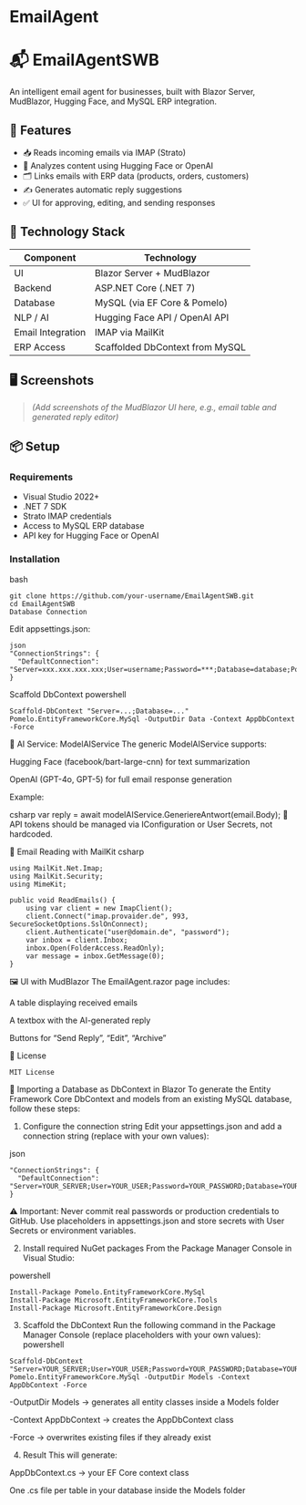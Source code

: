 # EmailAgent


# 📬 EmailAgentSWB

An intelligent email agent for businesses, built with Blazor Server, MudBlazor, Hugging Face, and MySQL ERP integration.

## 🚀 Features

- 📥 Reads incoming emails via IMAP (Strato)
- 🧠 Analyzes content using Hugging Face or OpenAI
- 🗂 Links emails with ERP data (products, orders, customers)
- ✍️ Generates automatic reply suggestions
- ✅ UI for approving, editing, and sending responses

## 🧱 Technology Stack

| Component          | Technology                          |
|--------------------|--------------------------------------|
| UI                 | Blazor Server + MudBlazor            |
| Backend            | ASP.NET Core (.NET 7)                |
| Database           | MySQL (via EF Core & Pomelo)         |
| NLP / AI           | Hugging Face API / OpenAI API        |
| Email Integration  | IMAP via MailKit                     |
| ERP Access         | Scaffolded DbContext from MySQL      |

## 🖥 Screenshots

> *(Add screenshots of the MudBlazor UI here, e.g., email table and generated reply editor)*

## 📦 Setup

### Requirements

- Visual Studio 2022+
- .NET 7 SDK
- Strato IMAP credentials
- Access to MySQL ERP database
- API key for Hugging Face or OpenAI

### Installation

bash
````
git clone https://github.com/your-username/EmailAgentSWB.git
cd EmailAgentSWB
Database Connection
````
Edit appsettings.json:
````
json
"ConnectionStrings": {
  "DefaultConnection": "Server=xxx.xxx.xxx.xxx;User=username;Password=***;Database=database;Port=3306;CharSet=utf8;"
}
````
Scaffold DbContext
powershell
````
Scaffold-DbContext "Server=...;Database=..." Pomelo.EntityFrameworkCore.MySql -OutputDir Data -Context AppDbContext -Force
````

🤖 AI Service: ModelAIService
The generic ModelAIService supports:

Hugging Face (facebook/bart-large-cnn) for text summarization

OpenAI (GPT-4o, GPT-5) for full email response generation

Example:

csharp
var reply = await modelAIService.GeneriereAntwort(email.Body);
🔐 API tokens should be managed via IConfiguration or User Secrets, not hardcoded.

📨 Email Reading with MailKit
csharp
````
using MailKit.Net.Imap;
using MailKit.Security;
using MimeKit;

public void ReadEmails() {
    using var client = new ImapClient();
    client.Connect("imap.provaider.de", 993, SecureSocketOptions.SslOnConnect);
    client.Authenticate("user@domain.de", "password");
    var inbox = client.Inbox;
    inbox.Open(FolderAccess.ReadOnly);
    var message = inbox.GetMessage(0);
}
````
🖼 UI with MudBlazor
The EmailAgent.razor page includes:

A table displaying received emails

A textbox with the AI-generated reply

Buttons for “Send Reply”, “Edit”, “Archive”

📄 License
````
MIT License
````
📂 Importing a Database as DbContext in Blazor
To generate the Entity Framework Core DbContext and models from an existing MySQL database, follow these steps:

1. Configure the connection string
Edit your appsettings.json and add a connection string (replace with your own values):

json
````
"ConnectionStrings": {
  "DefaultConnection": "Server=YOUR_SERVER;User=YOUR_USER;Password=YOUR_PASSWORD;Database=YOUR_DATABASE;Port=3306;CharSet=utf8;"
}
````
⚠️ Important: Never commit real passwords or production credentials to GitHub. Use placeholders in appsettings.json and store secrets with User Secrets or environment variables.

2. Install required NuGet packages
From the Package Manager Console in Visual Studio:

powershell
````
Install-Package Pomelo.EntityFrameworkCore.MySql
Install-Package Microsoft.EntityFrameworkCore.Tools
Install-Package Microsoft.EntityFrameworkCore.Design
````
3. Scaffold the DbContext
Run the following command in the Package Manager Console (replace placeholders with your own values):
powershell
````
Scaffold-DbContext "Server=YOUR_SERVER;User=YOUR_USER;Password=YOUR_PASSWORD;Database=YOUR_DATABASE;Port=3306;CharSet=utf8;" Pomelo.EntityFrameworkCore.MySql -OutputDir Models -Context AppDbContext -Force
````
-OutputDir Models → generates all entity classes inside a Models folder

-Context AppDbContext → creates the AppDbContext class

-Force → overwrites existing files if they already exist

4. Result
This will generate:

AppDbContext.cs → your EF Core context class

One .cs file per table in your database inside the Models folder
